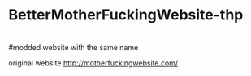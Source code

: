 # BetterMotherFuckingWebsite-thp
#
#modded website with the same name 

original  website 
http://motherfuckingwebsite.com/

